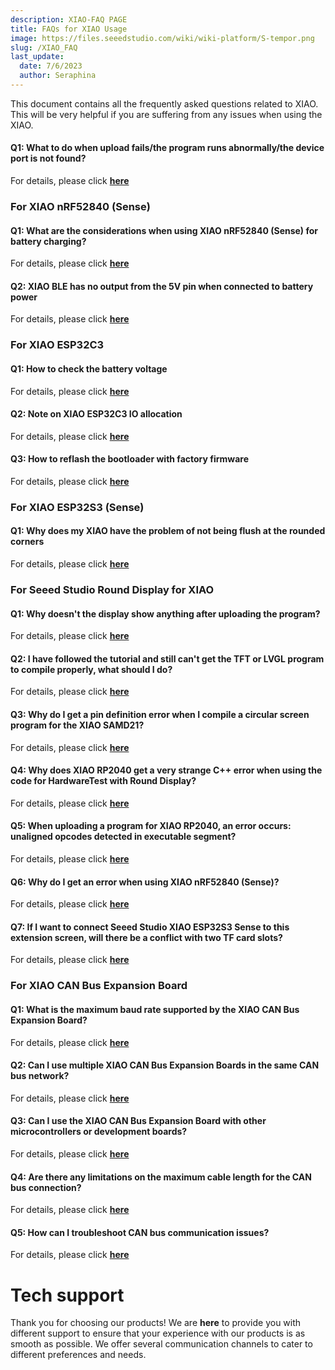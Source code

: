 ```yaml
---
description: XIAO-FAQ PAGE
title: FAQs for XIAO Usage
image: https://files.seeedstudio.com/wiki/wiki-platform/S-tempor.png
slug: /XIAO_FAQ
last_update:
  date: 7/6/2023
  author: Seraphina
---
```


This document contains all the frequently asked questions related to XIAO. This will be very helpful if you are suffering from any issues when using the XIAO.

#### Q1: What to do when upload fails/the program runs abnormally/the device port is not found?

For details, please click [**here**](/noport_upload_fails)

### For XIAO nRF52840 (Sense)

#### Q1: What are the considerations when using XIAO nRF52840 (Sense) for battery charging?

For details, please click [**here**](/battery_charging_considerations)

#### Q2: XIAO BLE has no output from the 5V pin when connected to battery power

For details, please click [**here**](/bat_5vNo_OUTPUT)

### For XIAO ESP32C3

#### Q1: How to check the battery voltage

For details, please click [**here**](/check_battery_voltage)

#### Q2: Note on XIAO ESP32C3 IO allocation

For details, please click [**here**](/exp32c3_d9_d6_d8)

#### Q3: How to reflash the bootloader with factory firmware

For details, please click [**here**](/reflash_the_bootloader)

### For XIAO ESP32S3 (Sense)

#### Q1: Why does my XIAO have the problem of not being flush at the rounded corners

For details, please click [**here**](/not_being_flush)

### For Seeed Studio Round Display for XIAO

#### Q1: Why doesn't the display show anything after uploading the program?

For details, please click [**here**](/DO_NOT_display)

#### Q2: I have followed the tutorial and still can't get the TFT or LVGL program to compile properly, what should I do?

For details, please click [**here**](/TFT_or_LVGL_program)

#### Q3: Why do I get a pin definition error when I compile a circular screen program for the XIAO SAMD21?

For details, please click [**here**](/pin_definition_error)

#### Q4: Why does XIAO RP2040 get a very strange C++ error when using the code for HardwareTest with Round Display?

For details, please click [**here**](/error_when_using_the_code)

#### Q5: When uploading a program for XIAO RP2040, an error occurs: unaligned opcodes detected in executable segment?

For details, please click [**here**](/uploading_while_an_error-rp2040)

#### Q6: Why do I get an error when using XIAO nRF52840 (Sense)?

For details, please click [**here**](/error_when_use_XIAOnRF52840)

#### Q7: If I want to connect Seeed Studio XIAO ESP32S3 Sense to this extension screen, will there be a conflict with two TF card slots?

For details, please click [**here**](/two_TF_card)

### For XIAO CAN Bus Expansion Board

#### Q1: What is the maximum baud rate supported by the XIAO CAN Bus Expansion Board?

For details, please click [**here**](/the_maximum_baud_rate)

#### Q2: Can I use multiple XIAO CAN Bus Expansion Boards in the same CAN bus network?

For details, please click [**here**](/multiple_in_the_same_CAN)

#### Q3: Can I use the XIAO CAN Bus Expansion Board with other microcontrollers or development boards?

For details, please click [**here**](/in_other_microcontrollers_or_development_boards)

#### Q4: Are there any limitations on the maximum cable length for the CAN bus connection?

For details, please click [**here**](/limitations_on_the_maximum_cable_length)

#### Q5: How can I troubleshoot CAN bus communication issues?

For details, please click [**here**](/troubleshoot_CAN_communication_issues)

# Tech support

Thank you for choosing our products! We are **here** to provide you with different support to ensure that your experience with our products is as smooth as possible. We offer several communication channels to cater to different preferences and needs.

<div class="button_tech_support_container">
<a href="https://forum.seeedstudio.com/" class="button_forum"></a>
<a href="https://www.seeedstudio.com/contacts" class="button_email"></a>
</div>

<div class="button_tech_support_container">
<a href="https://discord.gg/eWkprNDMU7" class="button_discord"></a>
<a href="https://github.com/Seeed-Studio/wiki-documents/discussions/69" class="button_discussion"></a>
</div>
